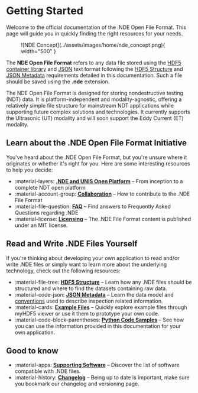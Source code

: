 # Getting Started

Welcome to the official documentation of the .NDE Open File Format. This page will guide you in quickly finding the right resources for your needs.

<figure markdown="span">
  ![NDE Concept](../assets/images/home/nde_concept.png){ width="500" }
</figure>

The **NDE Open File Format** refers to any data file stored using the [HDF5 container library](https://www.hdfgroup.org/) and [JSON](https://www.json.org/) text format following the [HDF5 Structure](../hdf5-structure/index.md) and [JSON Metadata](../json-metadata/index.md) requirements detailed in this documentation. Such a file should be saved using the **.nde** extension. 

The NDE Open File Format is designed for storing nondestructive testing (NDT) data. It is platform-independent and modality-agnostic, offering a relatively simple file structure for mainstream NDT applications while supporting future complex solutions and technologies. It currently supports the Ultrasonic (UT) modality and will soon support the Eddy Current (ET) modality.

## Learn about the .NDE Open File Format Initiative 

You've heard about the .NDE Open File Format, but you're unsure where it originates or whether it's right for you. Here are some interesting resources to help you decide:

<div class="grid cards" markdown>

- :material-layers: [__.NDE and UNIS Open Platform__](nde-and-unis.md) – From inception to a complete NDT open platform
- :material-account-group: [__Collaboration__](collaboration.md) – How to contribute to the .NDE File Format
- :material-file-question: [__FAQ__](../faq/index.md) –  Find answers to Frequently Asked Questions regarding .NDE 
- :material-license: [__Licensing__](https://raw.githubusercontent.com/Evident-Industrial/NDE_Open_File_Format/refs/heads/main/LICENSE) – The .NDE File Format content is published under an MIT license. 

</div>


## Read and Write .NDE Files Yourself

If you're thinking about developing your own application to read and/or write .NDE files or simply want to learn more about the underlying technology, check out the following resources:

<div class="grid cards" markdown>

- :material-file-tree: [__HDF5 Structure__](../hdf5-structure/index.md) – Learn how any .NDE files should be structured and where to find the datasets containing raw data.
- :material-code-json: [__JSON Metadata__](../json-metadata/index.md) – Learn the data model and [conventions](../json-metadata/setup/conventions.md) used to describe inspection related information.
- :material-cards: [__Example Files__](../examples/example-files/index.md) –  Quickly explore example files through myHDF5 viewer or use it them to prototype your own code.
- :material-code-block-parentheses: [__Python Code Samples__](../examples/code-samples/index.md) –  See how you can use the information provided in this documentation for your own application. 

</div>


## Good to know

<div class="grid cards" markdown>

- :material-apps: [__Supporting Software__](../supporting-software/index.md) – Discover the list of software compatible with .NDE files. 
- :material-history: [__Changelog__](../versioning/index.md) – Being up to date is important, make sure you bookmark our changelog and versioning page. 
</div>

